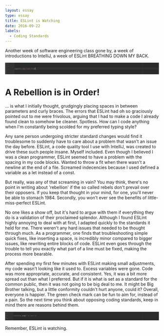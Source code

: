 ```yaml
---
layout: essay
type: essay
title: ESLint is Watching
date: 2016-09-22
labels:
  - Coding Standards
---
```


Another week of software engineering class gone by, a week of introductions to IntelliJ, a week of ESLint BREATHING DOWN MY BACK.

<img class="ui image" src="../images/redLineOppose.png">
  
# A Rebellion is in Order!

... is what I initially thought, grudgingly placing spaces in between parameters and curly braces. The errors that ESLint had oh so graciously pointed out to me were frivolous, arguing that I had to make a code I already found clean to somehow be cleaner. Spotless. How can I code anything when I'm constantly being scolded for my preferred typing style?

Any sane person undergoing stricter standard changes would find it troublesome to suddenly have to care about a problem that wasn't an issue the day before. ESLint, a code quality tool I use with IntelliJ, was created to drive these such people insane. Myself included. Even though I believed I was a clean programmer, ESLint seemed to have a problem with the spacing in my code blocks. Wanted to throw a fit when there wasn't a newline at the end of a file. Screamed indecencies because I used defined a variable as a let instead of a const.
 
But really, was any of that screaming in vain? You may think, there's no point in writing about 'rebellion' if the so called rebels don't prevail over their opposers. If you keep that thought in your mind, for one, you'll never be able to stomach 1984. Secondly, you won't ever see the benefits of little-miss-perfect ESLint.

No one likes a show off, but it's hard to argue with them if everything they do is a validation of their proclaimed splendor. Although I found ESLint highly annoying to deal with at first, I adapted quickly to the standards it held for me. There weren't any hard issues that needed to be thought through much. As a programmer, one finds that troubleshooting simple quick fixes, like inserting a space, is incredibly minor compared to bigger issues, like rewriting entire blocks of code. ESLint even goes through the trouble to tell you exactly what part of a line must be fixed, making the process more bearable.

After spending my first few minutes with ESLint making small adjustments, my code wasn't looking like it used to. Excess variables were gone. Code was more appropriate, accurate, and consistent. Yes, it was a bit more spread out than what I preferred. But if it is what is set as a standard for the common public, then it was not going to be big deal to me. It might be Big Brother talking, but a little conformity couldn't hurt anyone, could it? Overall, everyone is happier. The green check mark can be fun to aim for, instead of a pain. So the next time you think about opposing coding standards, keep in mind there are reasons behind them.

<img class="ui image" src="../images/redLineOrNot.png">

Remember, ESLint is watching. 



